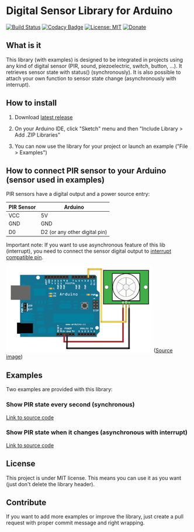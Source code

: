 # Digital Sensor Library for Arduino
[![Build Status](https://travis-ci.org/QuentinCG/Arduino-Digital-Sensor-Library.svg?branch=master)](https://travis-ci.org/QuentinCG/Arduino-Digital-Sensor-Library) [![Codacy Badge](https://api.codacy.com/project/badge/Grade/4026e165a7834aeaba663ebd9c7e407c)](https://www.codacy.com/manual/QuentinCG/Arduino-Digital-Sensor-Library?utm_source=github.com&amp;utm_medium=referral&amp;utm_content=QuentinCG/Arduino-Digital-Sensor-Library&amp;utm_campaign=Badge_Grade) [![License: MIT](https://img.shields.io/badge/License-MIT-brightgreen.svg)](https://github.com/QuentinCG/Arduino-Digital-Sensor-Library/blob/master/LICENSE.md) [![Donate](https://img.shields.io/badge/Donate-PayPal-blue.svg)](https://paypal.me/QuentinCG)

## What is it

This library (with examples) is designed to be integrated in projects using any kind of digital sensor (PIR, sound, piezoelectric, switch, button, ...).
It retrieves sensor state with status() (synchronously). It is also possible to attach your own function to sensor state change (asynchronously with interrupt).

## How to install

1) Download <a target="_blank" href="https://github.com/QuentinCG/Arduino-Digital-Sensor-Library/releases/download/1.0.0/DigitalSensor_v1_0_0.zip">latest release</a>

2) On your Arduino IDE, click "Sketch" menu and then "Include Library > Add .ZIP Libraries"

3) You can now use the library for your project or launch an example ("File > Examples")

## How to connect PIR sensor to your Arduino (sensor used in examples)

PIR sensors have a digital output and a power source entry:

|PIR Sensor|Arduino                      |
|--------  |--------                     |
|VCC       |5V                           |
|GND       |GND                          |
|D0        |D2 (or any other digital pin)|

Important note: If you want to use asynchronous feature of this lib (interrupt), you need to connect the sensor digital output to <a target="_blank" href="https://www.arduino.cc/en/Reference/AttachInterrupt">interrupt compatible pin</a>.

<img src="schematics.png" width="400">
(<a target="_blank" href="https://learn.adafruit.com/pir-passive-infrared-proximity-motion-sensor/using-a-pir">Source image</a>)

## Examples

Two examples are provided with this library:

### Show PIR state every second (synchronous)

<a target="_blank" href="https://github.com/QuentinCG/Arduino-Digital-Sensor-Library/blob/master/examples/BasicPIR/BasicPIR.ino">Link to source code</a>

### Show PIR state when it changes (asynchronous with interrupt)
<a target="_blank" href="https://github.com/QuentinCG/Arduino-Digital-Sensor-Library/blob/master/examples/PIRWithInterrupt/PIRWithInterrupt.ino">Link to source code</a>

## License

This project is under MIT license. This means you can use it as you want (just don't delete the library header).

## Contribute

If you want to add more examples or improve the library, just create a pull request with proper commit message and right wrapping.
